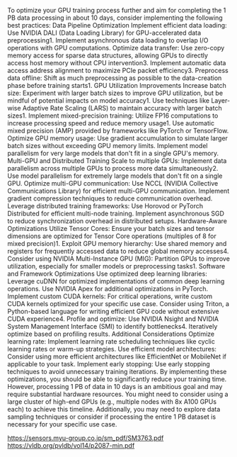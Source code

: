 To optimize your GPU training process further and aim for completing the 1 PB data processing in about 10 days, consider implementing the following best practices:
Data Pipeline Optimization
Implement efficient data loading:
Use NVIDIA DALI (Data Loading Library) for GPU-accelerated data preprocessing1.
Implement asynchronous data loading to overlap I/O operations with GPU computations.
Optimize data transfer:
Use zero-copy memory access for sparse data structures, allowing GPUs to directly access host memory without CPU intervention3.
Implement automatic data access address alignment to maximize PCIe packet efficiency3.
Preprocess data offline:
Shift as much preprocessing as possible to the data-creation phase before training starts1.
GPU Utilization Improvements
Increase batch size:
Experiment with larger batch sizes to improve GPU utilization, but be mindful of potential impacts on model accuracy1.
Use techniques like Layer-wise Adaptive Rate Scaling (LARS) to maintain accuracy with larger batch sizes1.
Implement mixed-precision training:
Utilize FP16 computations to increase processing speed and reduce memory usage1.
Use automatic mixed precision (AMP) provided by frameworks like PyTorch or TensorFlow.
Optimize GPU memory usage:
Use gradient accumulation to simulate larger batch sizes without exceeding GPU memory limits.
Implement model parallelism for very large models that don't fit in a single GPU's memory.
Multi-GPU and Distributed Training
Scale to multiple GPUs:
Implement data parallelism across multiple GPUs to process more data simultaneously2.
Use model parallelism for extremely large models that don't fit on a single GPU.
Optimize multi-GPU communication:
Use NCCL (NVIDIA Collective Communications Library) for efficient multi-GPU communication.
Implement gradient compression techniques to reduce communication overhead.
Leverage distributed training frameworks:
Use Horovod or PyTorch Distributed for efficient multi-node training.
Implement asynchronous SGD to reduce synchronization overhead in distributed setups.
Hardware-Aware Optimizations
Utilize Tensor Cores:
Ensure your batch sizes and tensor dimensions are optimized for Tensor Core operations (multiples of 8 for mixed precision)1.
Exploit GPU memory hierarchy:
Use shared memory and registers for frequently accessed data to reduce global memory accesses4.
Consider using NVIDIA Multi-Instance GPU (MIG):
Partition GPUs to improve utilization, especially for smaller models or preprocessing tasks1.
Software and Framework Optimizations
Use optimized deep learning libraries:
Leverage cuDNN for optimized implementations of common deep learning operations.
Use NVIDIA Apex for additional optimizations in PyTorch.
Implement custom CUDA kernels:
For critical operations, write custom CUDA kernels optimized for your specific use case.
Consider using Triton, a Python-based language for writing efficient GPU code without extensive CUDA experience4.
Profile and optimize:
Use NVIDIA Nsight and NVIDIA System Management Interface (SMI) to identify bottlenecks4.
Iteratively optimize based on profiling results.
Additional Considerations
Optimize learning rate:
Implement learning rate scheduling techniques like cyclic learning rates or warm-up strategies.
Use efficient model architectures:
Consider using more efficient architectures like EfficientNet or MobileNet if applicable to your task.
Implement early stopping:
Use early stopping techniques to avoid unnecessary training iterations.
By implementing these optimizations, you should be able to significantly reduce your training time. However, processing 1 PB of data in 10 days is an ambitious goal and may require substantial hardware resources. You might need to consider using a large cluster of high-end GPUs (e.g., multiple nodes with 8x A100 GPUs each) to achieve this timeline. Additionally, you may need to explore data sampling techniques or consider if processing the entire 1 PB dataset is necessary for your specific use case.

https://sensors.myu-group.co.jp/sm_pdf/SM3763.pdf
https://vldb.org/pvldb/vol14/p2087-min.pdf